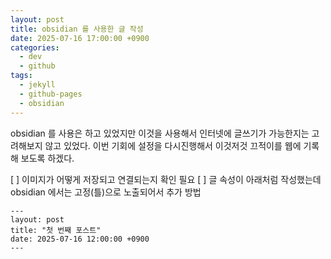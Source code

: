```yaml
---
layout: post
title: obsidian 를 사용한 글 작성
date: 2025-07-16 17:00:00 +0900
categories:
  - dev
  - github
tags:
  - jekyll
  - github-pages
  - obsidian
---
```

obsidian 를 사용은 하고 있었지만 이것을 사용해서 
인터넷에 글쓰기가 가능한지는 고려해보지 않고 있었다. 
이번 기회에 설정을 다시진행해서 이것저것 끄적이를 웹에 기록해 보도록 하겠다. 



[ ] 이미지가 어떻게 저장되고 연결되는지 확인 필요 
[ ] 글 속성이 아래처럼 작성했는데 obsidian 에서는 고정(틀)으로 노출되어서 추가 방법 
```
---
layout: post
title: "첫 번째 포스트"
date: 2025-07-16 12:00:00 +0900
---
```
